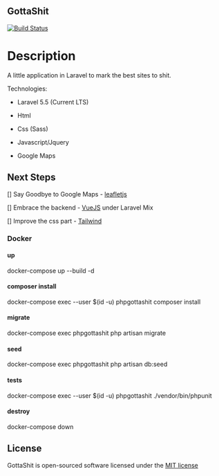 ## GottaShit

[![Build Status](https://travis-ci.org/mmanzano/gotta-shit.svg?branch=master)](https://travis-ci.org/mmanzano/gotta-shit)

# Description

A little application in Laravel to mark the best sites to shit.

Technologies:

- Laravel 5.5 (Current LTS)

- Html

- Css (Sass)

- Javascript/Jquery

- Google Maps

## Next Steps

[] Say Goodbye to Google Maps - [leafletjs](https://leafletjs.com)

[] Embrace the backend - [VueJS](https://vuejs.org) under Laravel Mix

[] Improve the css part - [Tailwind](https://tailwindcss.com)

### Docker

#### up

docker-compose up --build -d

#### composer install

docker-compose exec --user $(id -u) phpgottashit composer install

#### migrate

docker-compose exec phpgottashit php artisan migrate

#### seed

docker-compose exec phpgottashit php artisan db:seed

#### tests

docker-compose exec --user $(id -u) phpgottashit ./vendor/bin/phpunit

#### destroy

docker-compose down

## License

GottaShit is open-sourced software licensed under the [MIT license](http://opensource.org/licenses/MIT)
